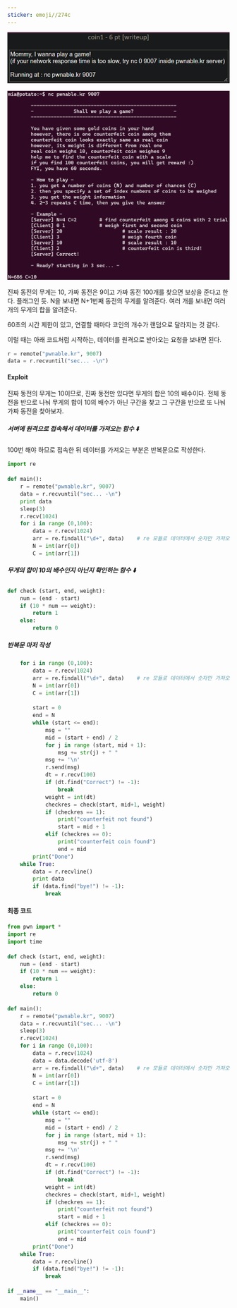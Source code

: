 ```yaml
---
sticker: emoji//274c
---
```

![](Attachments/6D2F1CE5-A692-4514-ACC4-76F7F71B12D1.png)

![](Attachments/A6FF0B3A-2003-4936-9078-5C0D134DA7DA.png)

진짜 동전의 무게는 10, 가짜 동전은 9이고 가짜 동전 100개를 찾으면 보상을 준다고 한다. 플래그인 듯.
N을 보내면 N+1번째 동전의 무게를 알려준다.
여러 개를 보내면 여러 개의 무게의 합을 알려준다.

60초의 시간 제한이 있고, 연결할 때마다 코인의 개수가 랜덤으로 달라지는 것 같다.

이럴 때는 아래 코드처럼 시작하는, 데이터를 원격으로 받아오는 요청을 보내면 된다.

```python
r = remote("pwnable.kr", 9007)
data = r.recvuntil("sec... -\n")
```

#### Exploit

진짜 동전의 무게는 10이므로, 진짜 동전만 있다면 무게의 합은 10의 배수이다.
전체 동전을 반으로 나눠 무게의 합이 10의 배수가 아닌 구간을 찾고 그 구간을 반으로 또 나눠 가짜 동전을 찾아보자.

##### 서버에 원격으로 접속해서 데이터를 가져오는 함수 ⬇️
100번 해야 하므로 접속한 뒤 데이터를 가져오는 부분은 반복문으로 작성한다.

```python
import re

def main():
	r = remote("pwnable.kr", 9007)
	data = r.recvuntil("sec... -\n")
	print data
	sleep(3)
	r.recv(1024)
	for i in range (0,100):
		data = r.recv(1024)
		arr = re.findall("\d+", data)    # re 모듈로 데이터에서 숫자만 가져오기
		N = int(arr[0])
		C = int(arr[1])
```

##### 무게의 합이 10의 배수인지 아닌지 확인하는 함수 ⬇️

```python
def check (start, end, weight):
	num = (end - start)
	if (10 * num == weight):
		return 1
	else:
		return 0
```

##### 반복문 마저 작성

```python
	for i in range (0,100):
		data = r.recv(1024)
		arr = re.findall("\d+", data)    # re 모듈로 데이터에서 숫자만 가져오기
		N = int(arr[0])
		C = int(arr[1])
		
		start = 0
		end = N
		while (start <= end):
			msg = ""
			mid = (start + end) / 2
			for j in range (start, mid + 1):
				msg += str(j) + " "
			msg += '\n'
			r.send(msg)
			dt = r.recv(100)
			if (dt.find("Correct") != -1):
				break
			weight = int(dt)
			checkres = check(start, mid+1, weight)
			if (checkres == 1):
				print("counterfeit not found")
				start = mid + 1
			elif (checkres == 0):
				print("counterfeit coin found")
				end = mid
		print("Done")
	while True:
		data = r.recvline()
		print data
		if (data.find("bye!") != -1):
			break
```


#### 최종 코드
```python
from pwn import *
import re
import time

def check (start, end, weight):
	num = (end - start)
	if (10 * num == weight):
		return 1
	else:
		return 0

def main():
	r = remote("pwnable.kr", 9007)
	data = r.recvuntil("sec... -\n")
	sleep(3)
	r.recv(1024)
	for i in range (0,100):
		data = r.recv(1024)
		data = data.decode('utf-8')
		arr = re.findall("\d+", data)    # re 모듈로 데이터에서 숫자만 가져오기
		N = int(arr[0])
		C = int(arr[1])
		
		start = 0
		end = N
		while (start <= end):
			msg = ""
			mid = (start + end) / 2
			for j in range (start, mid + 1):
				msg += str(j) + " "
			msg += '\n'
			r.send(msg)
			dt = r.recv(100)
			if (dt.find("Correct") != -1):
				break
			weight = int(dt)
			checkres = check(start, mid+1, weight)
			if (checkres == 1):
				print("counterfeit not found")
				start = mid + 1
			elif (checkres == 0):
				print("counterfeit coin found")
				end = mid
		print("Done")
	while True:
		data = r.recvline()
		if (data.find("bye!") != -1):
			break

if __name__ == "__main__":
	main()
```